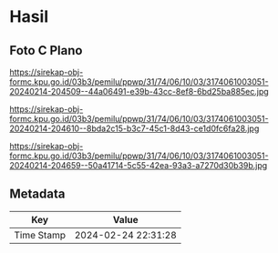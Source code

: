# Hasil

## Foto C Plano

https://sirekap-obj-formc.kpu.go.id/03b3/pemilu/ppwp/31/74/06/10/03/3174061003051-20240214-204509--44a06491-e39b-43cc-8ef8-6bd25ba885ec.jpg

https://sirekap-obj-formc.kpu.go.id/03b3/pemilu/ppwp/31/74/06/10/03/3174061003051-20240214-204610--8bda2c15-b3c7-45c1-8d43-ce1d0fc6fa28.jpg

https://sirekap-obj-formc.kpu.go.id/03b3/pemilu/ppwp/31/74/06/10/03/3174061003051-20240214-204659--50a41714-5c55-42ea-93a3-a7270d30b39b.jpg


## Metadata

| Key        | Value               |
| ---------- | ------------------- |
| Time Stamp | 2024-02-24 22:31:28 |



